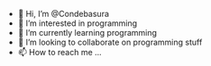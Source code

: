 - 👋 Hi, I’m @Condebasura
- 👀 I’m interested in programming
- 🌱 I’m currently learning programming
- 💞️ I’m looking to collaborate on programming stuff
- 📫 How to reach me ...

<!---
Condebasura/Condebasura is a ✨ special ✨ repository because its `README.md` (this file) appears on your GitHub profile.
You can click the Preview link to take a look at your changes.
--->

